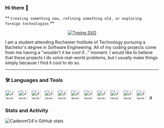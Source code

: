 ### Hi there 👋

** `Creating something new, refining something old, or exploring foreign technologies` **

<p align="center">
<a href="https://git.io/typing-svg">
    <img src="https://readme-typing-svg.demolab.com?font=Fira+Code&pause=1000&color=2248F7&vCenter=true&random=false&width=435&lines=RIT+Student;Computer+Vision+developer;Full-Stack+web+developer;Always+developing" alt="Typing SVG" /></a>
</p>

I am a student attending Rochester Institute of Technology pursuing a Bachelor's degree in Software Engineering. All of my coding projects come from me having a "wouldn't it be cool if..." moment. I would like to believe that these projects I do solve real-world problems, but I usually make things simply because I find it cool to do so.

---

### 🛠️ Languages and Tools

<img align= "left" alt = "Java" width = "30px" style = "padding-right:10px;" src="https://cdn.jsdelivr.net/gh/devicons/devicon@latest/icons/vscode/vscode-original.svg" />
<img align= "left" alt = "Java" width = "30px" style = "padding-right:10px;" src="https://cdn.jsdelivr.net/gh/devicons/devicon@latest/icons/python/python-original.svg" />
<img align= "left" alt = "Java" width = "30px" style = "padding-right:10px;" src="https://cdn.jsdelivr.net/gh/devicons/devicon@latest/icons/java/java-original.svg" />
<img align= "left" alt = "Java" width = "30px" style = "padding-right:10px;" src="https://cdn.jsdelivr.net/gh/devicons/devicon@latest/icons/javascript/javascript-original.svg" />
<img align= "left" alt = "Java" width = "30px" style = "padding-right:10px;" src="https://cdn.jsdelivr.net/gh/devicons/devicon@latest/icons/postgresql/postgresql-original.svg" />
<img align= "left" alt = "Java" width = "30px" style = "padding-right:10px;" src="https://cdn.jsdelivr.net/gh/devicons/devicon@latest/icons/c/c-original.svg" />
<img align= "left" alt = "Java" width = "30px" style = "padding-right:10px;" src="https://cdn.jsdelivr.net/gh/devicons/devicon@latest/icons/cplusplus/cplusplus-original.svg" />
<img align= "left" alt = "Java" width = "30px" style = "padding-right:10px;" src="https://cdn.jsdelivr.net/gh/devicons/devicon@latest/icons/html5/html5-original.svg" />
<img align= "left" alt = "Java" width = "30px" style = "padding-right:10px;" src="https://cdn.jsdelivr.net/gh/devicons/devicon@latest/icons/angularjs/angularjs-original.svg" />
<img align= "left" alt = "Java" width = "30px" style = "padding-right:10px;" src="https://cdn.jsdelivr.net/gh/devicons/devicon@latest/icons/react/react-original.svg" />
<img align= "left" alt = "Java" width = "30px" style = "padding-right:10px;" src="https://cdn.jsdelivr.net/gh/devicons/devicon@latest/icons/pytorch/pytorch-original.svg" />
<br />
#
        

### Stats and Activity
          
![Cadenmf24's GitHub stats](https://github-readme-stats.vercel.app/api?username=Cadenmf24&show_icons=true&theme=algolia)
          
    
          
<!--
**Cadenmf24/Cadenmf24** is a ✨ _special_ ✨ repository because its `README.md` (this file) appears on your GitHub profile.

Here are some ideas to get you started:

- 🔭 I’m currently working on ...
- 🌱 I’m currently learning ...
- 👯 I’m looking to collaborate on ...
- 🤔 I’m looking for help with ...
- 💬 Ask me about ...
- 📫 How to reach me: ...
- 😄 Pronouns: ...
- ⚡ Fun fact: ...
-->

